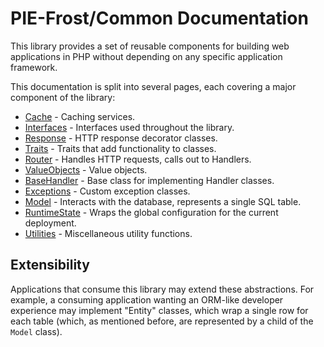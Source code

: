 # PIE-Frost/Common Documentation

This library provides a set of reusable components for building web applications in PHP without depending on any
specific application framework.

This documentation is split into several pages, each covering a major component of the library:

* [Cache](./Cache) - Caching services.
* [Interfaces](./Interfaces) - Interfaces used throughout the library.
* [Response](./Response) - HTTP response decorator classes.
* [Traits](./Traits) - Traits that add functionality to classes.
* [Router](./Router.md) - Handles HTTP requests, calls out to Handlers.
* [ValueObjects](./ValueObjects) - Value objects.
* [BaseHandler](./BaseHandler.md) - Base class for implementing Handler classes.
* [Exceptions](./Exceptions.md) - Custom exception classes.
* [Model](./Model.md) - Interacts with the database, represents a single SQL table.
* [RuntimeState](./RuntimeState.md) - Wraps the global configuration for the current deployment.
* [Utilities](./Utilities.md) - Miscellaneous utility functions.

## Extensibility

Applications that consume this library may extend these abstractions. For example, a consuming application wanting an
ORM-like developer experience may implement "Entity" classes, which wrap a single row for each table (which, as
mentioned before, are represented by a child of the `Model` class).

